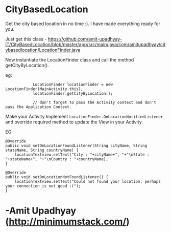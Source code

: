 # CityBasedLocation

Get the city based location in no time :). I have made everything ready for you.

Just get this class - https://github.com/amit-upadhyay-IT/CityBasedLocation/blob/master/app/src/main/java/com/amitupadhyay/citybasedlocation/LocationFinder.java

Now instantiate the LocationFinder class and call the method getCityByLocation().

eg:

                LocationFinder locationFinder = new LocationFinder(MainActivity.this);
                locationFinder.getCityByLocation();
                
                // don't forget to pass the Activity context and don't pass the Application Context.

Make your Activity Implement `LocationFinder.OnLocationNotifiedListener` and override required method to update the View in your Activity.

EG:

    @Override
    public void setOnLocationFoundListener(String cityName, String stateName, String countryName) {
        locationTextview.setText("City : "+cityName+", "+"\nState : "+stateName+", "+"\nCountry : "+countryName);
    }

    @Override
    public void setOnLocationNotFoundListener() {
        locationTextview.setText("Could not found your location, perhaps your connection is not good :(");
    }


# -Amit Upadhyay (http://minimumstack.com/)
